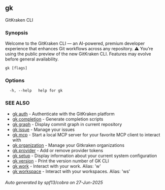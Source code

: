 ## gk

GitKraken CLI

### Synopsis


Welcome to the GitKraken CLI — an AI-powered, premium developer experience that enhances Git workflows across any repository.
⚠️ You’re using the public preview of the new GitKraken CLI. Features may evolve before general availability.


```
gk [flags]
```

### Options

```
  -h, --help   help for gk
```

### SEE ALSO

* [gk auth](gk_auth.md)	 - Authenticate with the GitKraken platform
* [gk completion](gk_completion.md)	 - Generate completion scripts
* [gk graph](gk_graph.md)	 - Display commit graph in current repository
* [gk issue](gk_issue.md)	 - Manage your issues
* [gk mcp](gk_mcp.md)	 - Start a local MCP server for your favorite MCP client to interact with
* [gk organization](gk_organization.md)	 - Manage your Gitkraken organizations
* [gk provider](gk_provider.md)	 - Add or remove provider tokens
* [gk setup](gk_setup.md)	 - Display information about your current system configuration
* [gk version](gk_version.md)	 - Print the version number of GK CLI
* [gk work](gk_work.md)	 - Interact with your work. Alias: 'w'
* [gk workspace](gk_workspace.md)	 - Interact with your workspaces. Alias: 'ws'

###### Auto generated by spf13/cobra on 27-Jun-2025
